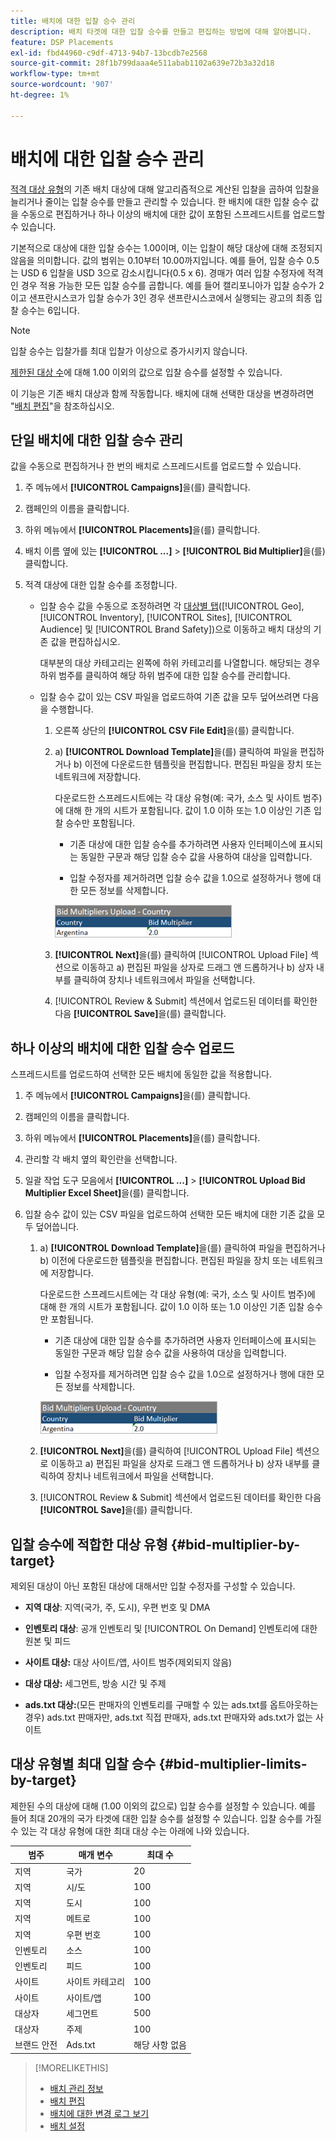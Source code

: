 ```yaml
---
title: 배치에 대한 입찰 승수 관리
description: 배치 타겟에 대한 입찰 승수를 만들고 편집하는 방법에 대해 알아봅니다.
feature: DSP Placements
exl-id: fbd44960-c9df-4713-94b7-13bcdb7e2568
source-git-commit: 28f1b799daaa4e511abab1102a639e72b3a32d18
workflow-type: tm+mt
source-wordcount: '907'
ht-degree: 1%

---
```


# 배치에 대한 입찰 승수 관리

[적격 대상 유형](#bid-multiplier-by-target)의 기존 배치 대상에 대해 알고리즘적으로 계산된 입찰을 곱하여 입찰을 늘리거나 줄이는 입찰 승수를 만들고 관리할 수 있습니다. 한 배치에 대한 입찰 승수 값을 수동으로 편집하거나 하나 이상의 배치에 대한 값이 포함된 스프레드시트를 업로드할 수 있습니다.

기본적으로 대상에 대한 입찰 승수는 1.00이며, 이는 입찰이 해당 대상에 대해 조정되지 않음을 의미합니다. 값의 범위는 0.10부터 10.00까지입니다. 예를 들어, 입찰 승수 0.5는 USD 6 입찰을 USD 3으로 감소시킵니다(0.5 x 6). 경매가 여러 입찰 수정자에 적격인 경우 적용 가능한 모든 입찰 승수를 곱합니다. 예를 들어 캘리포니아가 입찰 승수가 2이고 샌프란시스코가 입찰 승수가 3인 경우 샌프란시스코에서 실행되는 광고의 최종 입찰 승수는 6입니다.

>[!NOTE]
>
>입찰 승수는 입찰가를 최대 입찰가 이상으로 증가시키지 않습니다.

[제한된 대상 수](#bid-multiplier-limits-by-target)에 대해 1.00 이외의 값으로 입찰 승수를 설정할 수 있습니다.

이 기능은 기존 배치 대상과 함께 작동합니다. 배치에 대해 선택한 대상을 변경하려면 &quot;[배치 편집](/help/dsp/campaign-management/placements/placement-edit.md)&quot;을 참조하십시오.

## 단일 배치에 대한 입찰 승수 관리

값을 수동으로 편집하거나 한 번의 배치로 스프레드시트를 업로드할 수 있습니다.

1. 주 메뉴에서 **[!UICONTROL Campaigns]**&#x200B;을(를) 클릭합니다.

1. 캠페인의 이름을 클릭합니다.

1. 하위 메뉴에서 **[!UICONTROL Placements]**&#x200B;을(를) 클릭합니다.

1. 배치 이름 옆에 있는 **[!UICONTROL ...]** > **[!UICONTROL Bid Multiplier]**&#x200B;을(를) 클릭합니다.

1. 적격 대상에 대한 입찰 승수를 조정합니다.

   * 입찰 승수 값을 수동으로 조정하려면 각 [대상별 탭](#bid-multiplier-by-target)([!UICONTROL Geo], [!UICONTROL Inventory], [!UICONTROL Sites], [!UICONTROL Audience] 및 [!UICONTROL Brand Safety])으로 이동하고 배치 대상의 기존 값을 편집하십시오.

     대부분의 대상 카테고리는 왼쪽에 하위 카테고리를 나열합니다. 해당되는 경우 하위 범주를 클릭하여 해당 하위 범주에 대한 입찰 승수를 관리합니다.

   * 입찰 승수 값이 있는 CSV 파일을 업로드하여 기존 값을 모두 덮어쓰려면 다음을 수행합니다.

      1. 오른쪽 상단의 **[!UICONTROL CSV File Edit]**&#x200B;을(를) 클릭합니다.

      1. a) **[!UICONTROL Download Template]**&#x200B;을(를) 클릭하여 파일을 편집하거나 b) 이전에 다운로드한 템플릿을 편집합니다. 편집된 파일을 장치 또는 네트워크에 저장합니다.

         다운로드한 스프레드시트에는 각 대상 유형(예: 국가, 소스 및 사이트 범주)에 대해 한 개의 시트가 포함됩니다. 값이 1.0 이하 또는 1.0 이상인 기존 입찰 승수만 포함됩니다.

         * 기존 대상에 대한 입찰 승수를 추가하려면 사용자 인터페이스에 표시되는 동일한 구문과 해당 입찰 승수 값을 사용하여 대상을 입력합니다.

         * 입찰 수정자를 제거하려면 입찰 승수 값을 1.0으로 설정하거나 행에 대한 모든 정보를 삭제합니다.

         ![입찰 승수 스프레드시트 파일의 행 예](/help/dsp/assets/bid-multiplier-spreadsheet.png "입찰 승수 스프레드시트 파일의 행 예")

      1. **[!UICONTROL Next]**&#x200B;을(를) 클릭하여 [!UICONTROL Upload File] 섹션으로 이동하고 a) 편집된 파일을 상자로 드래그 앤 드롭하거나 b) 상자 내부를 클릭하여 장치나 네트워크에서 파일을 선택합니다.

      1. [!UICONTROL Review & Submit] 섹션에서 업로드된 데이터를 확인한 다음 **[!UICONTROL Save]**&#x200B;을(를) 클릭합니다.

## 하나 이상의 배치에 대한 입찰 승수 업로드

스프레드시트를 업로드하여 선택한 모든 배치에 동일한 값을 적용합니다.

1. 주 메뉴에서 **[!UICONTROL Campaigns]**&#x200B;을(를) 클릭합니다.

1. 캠페인의 이름을 클릭합니다.

1. 하위 메뉴에서 **[!UICONTROL Placements]**&#x200B;을(를) 클릭합니다.

1. 관리할 각 배치 옆의 확인란을 선택합니다.

1. 일괄 작업 도구 모음에서 **[!UICONTROL ...]** > **[!UICONTROL Upload Bid Multiplier Excel Sheet]**&#x200B;을(를) 클릭합니다.

1. 입찰 승수 값이 있는 CSV 파일을 업로드하여 선택한 모든 배치에 대한 기존 값을 모두 덮어씁니다.

   1. a) **[!UICONTROL Download Template]**&#x200B;을(를) 클릭하여 파일을 편집하거나 b) 이전에 다운로드한 템플릿을 편집합니다. 편집된 파일을 장치 또는 네트워크에 저장합니다.

      다운로드한 스프레드시트에는 각 대상 유형(예: 국가, 소스 및 사이트 범주)에 대해 한 개의 시트가 포함됩니다. 값이 1.0 이하 또는 1.0 이상인 기존 입찰 승수만 포함됩니다.

      * 기존 대상에 대한 입찰 승수를 추가하려면 사용자 인터페이스에 표시되는 동일한 구문과 해당 입찰 승수 값을 사용하여 대상을 입력합니다.

      * 입찰 수정자를 제거하려면 입찰 승수 값을 1.0으로 설정하거나 행에 대한 모든 정보를 삭제합니다.

      ![입찰 승수 스프레드시트 파일의 행 예](/help/dsp/assets/bid-multiplier-spreadsheet.png "입찰 승수 스프레드시트 파일의 행 예")

   1. **[!UICONTROL Next]**&#x200B;을(를) 클릭하여 [!UICONTROL Upload File] 섹션으로 이동하고 a) 편집된 파일을 상자로 드래그 앤 드롭하거나 b) 상자 내부를 클릭하여 장치나 네트워크에서 파일을 선택합니다.

   1. [!UICONTROL Review & Submit] 섹션에서 업로드된 데이터를 확인한 다음 **[!UICONTROL Save]**&#x200B;을(를) 클릭합니다.

## 입찰 승수에 적합한 대상 유형 {#bid-multiplier-by-target}

제외된 대상이 아닌 포함된 대상에 대해서만 입찰 수정자를 구성할 수 있습니다.

* **지역 대상**: 지역(국가, 주, 도시), 우편 번호 및 DMA

* **인벤토리 대상**: 공개 인벤토리 및 [!UICONTROL On Demand] 인벤토리에 대한 원본 및 피드

* **사이트 대상:** 대상 사이트/앱, 사이트 범주(제외되지 않음)

* **대상 대상:** 세그먼트, 방송 시간 및 주제

* **ads.txt 대상:**(모든 판매자의 인벤토리를 구매할 수 있는 ads.txt를 옵트아웃하는 경우) ads.txt 판매자만, ads.txt 직접 판매자, ads.txt 판매자와 ads.txt가 없는 사이트 <!-- bid multipliers for the different subsets of inventory; not available when the placement targets only one subset -->

## 대상 유형별 최대 입찰 승수 {#bid-multiplier-limits-by-target}

제한된 수의 대상에 대해 (1.00 이외의 값으로) 입찰 승수를 설정할 수 있습니다. 예를 들어 최대 20개의 국가 타겟에 대한 입찰 승수를 설정할 수 있습니다. 입찰 승수를 가질 수 있는 각 대상 유형에 대한 최대 대상 수는 아래에 나와 있습니다.

| 범주 | 매개 변수 | 최대 수 |
| -------- | --------- | ----- |
| 지역 | 국가 | 20 |
| 지역 | 시/도 | 100 |
| 지역 | 도시 | 100 |
| 지역 | 메트로 | 100 |
| 지역 | 우편 번호 | 100 |
| 인벤토리 | 소스 | 100 |
| 인벤토리 | 피드 | 100 |
| 사이트 | 사이트 카테고리 | 100 |
| 사이트 | 사이트/앱 | 100 |
| 대상자 | 세그먼트 | 500 |
| 대상자 | 주제 | 100 |
| 브랜드 안전 | Ads.txt | 해당 사항 없음 |

>[!MORELIKETHIS]
>
>* [배치 관리 정보](placement-about.md)
>* [배치 편집](placement-edit.md)
>* [배치에 대한 변경 로그 보기](placement-change-log.md)
>* [배치 설정](placement-settings.md)
